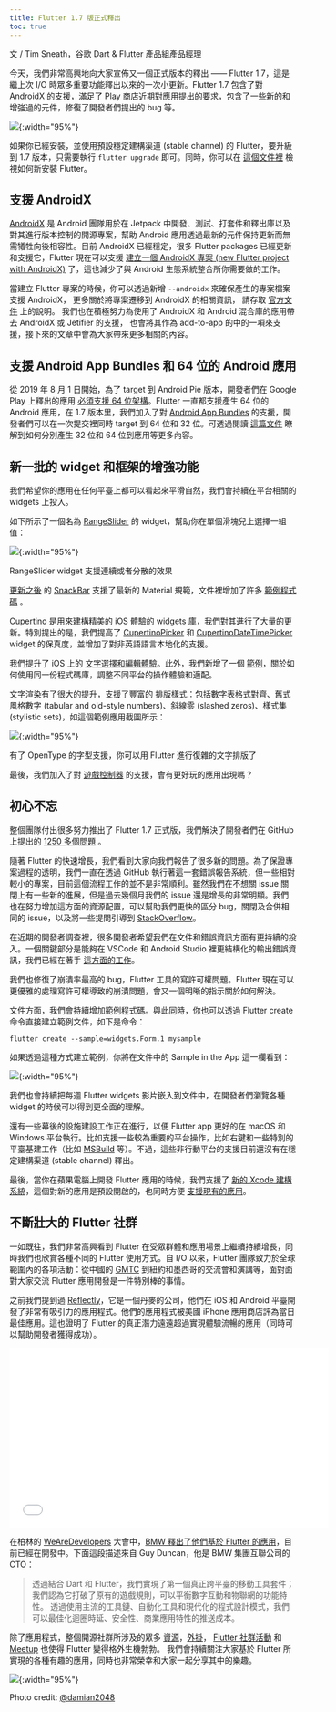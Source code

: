 ```yaml
---
title: Flutter 1.7 版正式釋出
toc: true
---
```


文 / Tim Sneath，谷歌 Dart & Flutter 產品組產品經理

今天，我們非常高興地向大家宣佈又一個正式版本的釋出 —— Flutter 1.7，這是繼上次 I/O 時眾多重要功能釋出以來的一次小更新。Flutter 1.7 包含了對 AndroidX 的支援，滿足了 Play 商店近期對應用提出的要求，包含了一些新的和增強過的元件，修復了開發者們提出的 bug 等。

![](https://files.flutter-io.cn/posts/flutter-cn/2019/flutter-1dot7-release/announcing-1-7.png){:width="95%"}

如果你已經安裝，並使用預設穩定建構渠道 (stable channel) 的 Flutter，要升級到 1.7 版本，只需要執行 `flutter upgrade` 即可。同時，你可以在 [這個文件裡]({{site.url}}/get-started/install) 檢視如何新安裝 Flutter。

## 支援 AndroidX

[AndroidX](https://developer.android.google.cn/jetpack/androidx)  是 Android 團隊用於在 Jetpack 中開發、測試、打套件和釋出庫以及對其進行版本控制的開源專案，幫助 Android 應用透過最新的元件保持更新而無需犧牲向後相容性。目前 AndroidX 已經穩定，很多 Flutter packages 已經更新和支援它，Flutter 現在可以支援 [建立一個 AndroidX 專案 (new Flutter project with AndroidX)](https://github.com/flutter/flutter/pull/31028) 了，這也減少了與 Android 生態系統整合所你需要做的工作。

當建立 Flutter 專案的時候，你可以透過新增 `--androidx` 來確保產生的專案檔案支援 AndroidX，
更多關於將專案遷移到 AndroidX 的相關資訊，
請存取 [官方文件]({{site.url}}/development/androidx-migration#how-do-i-migrate-my-existing-app-plugin-or-host-editable-module-project-to-androidx) 上的說明。
我們也在積極努力為使用了 AndroidX 和 Android 混合庫的應用帶去 AndroidX 或 Jetifier 的支援，
也會將其作為 add-to-app 的中的一項來支援，接下來的文章中會為大家帶來更多相關的內容。

## 支援 Android App Bundles 和 64 位的 Android 應用

從 2019 年 8 月 1 日開始，為了 target 到 Android Pie 版本，開發者們在 Google Play 上釋出的應用 [必須支援 64 位架構](https://developer.android.google.cn/distribute/best-practices/develop/64-bit)。Flutter 一直都支援產生 64 位的 Android 應用，在 1.7 版本里，我們加入了對 [Android App Bundles](https://developer.android.google.cn/guide/app-bundle) 的支援，開發者們可以在一次提交裡同時 target 到 64 位和 32 位。可透過閱讀 [這篇文件]({{site.url}}/deployment/android) 瞭解到如何分別產生 32 位和 64 位到應用等更多內容。

## 新一批的 widget 和框架的增強功能

我們希望你的應用在任何平臺上都可以看起來平滑自然，我們會持續在平台相關的 widgets 上投入。

如下所示了一個名為 [RangeSlider](https://github.com/flutter/flutter/pull/31681) 的 widget，幫助你在單個滑塊兒上選擇一組值：

![](https://files.flutter-io.cn/posts/flutter-cn/2019/flutter-1dot7-release/rangeslider-widget.gif){:width="95%"}

RangeSlider widget 支援連續或者分散的效果

[更新之後](https://github.com/flutter/flutter/pull/31275) 的 [SnackBar](https://github.com/flutter/flutter/pull/31275) 支援了最新的 Material 規範，文件裡增加了許多 [範例程式碼](https://github.com/flutter/flutter/pull/34679) 。

[Cupertino]({{site.url}}/development/ui/widgets/cupertino) 是用來建構精美的 iOS 體驗的 widgets 庫，我們對其進行了大量的更新。特別提出的是，我們提高了 [CupertinoPicker](https://github.com/flutter/flutter/pull/31464) 和  [CupertinoDateTimePicker](https://github.com/flutter/flutter/pull/31464) widget 的保真度，並增加了對非英語語言本地化的支援。

我們提升了 iOS 上的 [文字選擇和編輯體驗]({{site.url}}/resources/platform-adaptations#text-editing)。此外，我們新增了一個 [範例](https://github.com/flutter/samples/tree/master/platform_design)，關於如何使用同一份程式碼庫，調整不同平台的操作體驗和適配。

文字渲染有了很大的提升，支援了豐富的 [排版樣式](https://api.flutter.dev/flutter/painting/TextStyle/fontFeatures.html)：包括數字表格式對齊、舊式風格數字 (tabular and old-style numbers)、斜線零 (slashed zeros)、樣式集 (stylistic sets)，如這個範例應用截圖所示：

![](https://files.flutter-io.cn/posts/flutter-cn/2019/flutter-1dot7-release/openType-font.png){:width="95%"}

有了 OpenType 的字型支援，你可以用 Flutter 進行復雜的文字排版了

最後，我們加入了對 [遊戲控制器](https://github.com/flutter/flutter/pull/33868) 的支援，會有更好玩的應用出現嗎？

## 初心不忘

整個團隊付出很多努力推出了 Flutter 1.7 正式版，我們解決了開發者們在 GitHub 上提出的 [1250 多個問題](https://github.com/flutter/flutter/issues?q=is%3Aissue+is%3Aclosed+closed%3A2019-04-22..2019-06-21+sort%3Areactions-%2B1-desc) 。

隨著 Flutter 的快速增長，我們看到大家向我們報告了很多新的問題。為了保證專案過程的透明，我們一直在透過 GitHub 執行著這一套錯誤報告系統，但一些相對較小的專案，目前這個流程工作的並不是非常順利。雖然我們在不想關 issue 關閉上有一些新的進展，但是過去幾個月我們的 issue 還是增長的非常明顯。我們也在努力增加這方面的資源配置，可以幫助我們更快的區分 bug，關閉及合併相同的 issue，以及將一些提問引導到 [StackOverflow](https://stackoverflow.com/questions/tagged/flutter)。

在近期的開發者調查裡，很多開發者希望我們在文件和錯誤資訊方面有更持續的投入。一個關鍵部分是能夠在 VSCode 和 Android Studio 裡更結構化的輸出錯誤資訊，我們已經在著手 [這方面的工作](https://github.com/flutter/flutter/pull/34684)。

我們也修復了崩潰率最高的 bug，Flutter 工具的寫許可權問題。Flutter 現在可以更優雅的處理寫許可權導致的崩潰問題，會又一個明晰的指示關於如何解決。

文件方面，我們會持續增加範例程式碼。與此同時，你也可以透過 Flutter create 命令直接建立範例文件，如下是命令：

```flutter create --sample=widgets.Form.1 mysample```

如果透過這種方式建立範例，你將在文件中的 Sample in the App 這一欄看到：

![](https://files.flutter-io.cn/posts/flutter-cn/2019/flutter-1dot7-release/sample-at-docs.png){:width="95%"}

我們也會持續把每週 Flutter widgets 影片嵌入到文件中，在開發者們瀏覽各種 widget 的時候可以得到更全面的理解。

還有一些幕後的設施建設工作正在進行，以便 Flutter app 更好的在 macOS 和 Windows 平台執行。比如支援一些較為重要的平台操作，比如右鍵和一些特別的平臺基建工作（比如 [MSBuild](https://docs.microsoft.com/en-us/visualstudio/msbuild/msbuild?view=vs-2019) 等）。不過，這些非行動平台的支援目前還沒有在穩定建構渠道 (stable channel) 釋出。

最後，當你在蘋果電腦上開發 Flutter 應用的時候，我們支援了 [新的 Xcode 建構系統](https://github.com/flutter/flutter/pull/33684)，這個對新的應用是預設開啟的，也同時方便 [支援現有的應用](https://github.com/flutter/flutter/issues/20685#issuecomment-509731873)。

## 不斷壯大的 Flutter 社群

一如既往，我們非常高興看到 Flutter 在受眾群體和應用場景上繼續持續增長，同時我們也欣賞各種不同的 Flutter 使用方式。自 I/O 以來，Flutter 團隊致力於全球範圍內的各項活動：從中國的 [GMTC](https://gmtc2019.geekbang.org/) 到紐約和墨西哥的交流會和演講等，面對面對大家交流 Flutter 應用開發是一件特別棒的事情。


之前我們提到過 [Reflectly](https://www.forbes.com/sites/heatherfarmbrough/2018/05/01/reflectly-wants-to-be-an-adidas-of-the-mind/#572291294204)，它是一個丹麥的公司，他們在 iOS 和 Android 平臺開發了非常有吸引力的應用程式。他們的應用程式被美國 iPhone 應用商店評為當日最佳應用。這也證明了 Flutter 的真正潛力遠遠超過實現體驗流暢的應用（同時可以幫助開發者獲得成功）。

<iframe src="//player.bilibili.com/player.html?aid=56686514&cid=99031924&page=1" scrolling="no" border="0" frameborder="no" framespacing="0" allowfullscreen="true" width="560" height="315"> </iframe>

在柏林的  [WeAreDevelopers](https://events.wearedevelopers.com/) 大會中，[BMW 釋出了他們基於 Flutter 的應用](https://youtu.be/80pRyn7fZRk?t=1234)，目前已經在開發中。下面這段描述來自 Guy Duncan，他是 BMW 集團互聯公司的 CTO：

> 透過結合 Dart 和 Flutter，我們實現了第一個真正跨平臺的移動工具套件；我們認為它打破了原有的遊戲規則，可以平衡數字互動和物聯網的功能特性。
> 透過使用主流的工具鏈、自動化工具和現代化的程式設計模式，我們可以最佳化迴圈時延、安全性、商業應用特性的推送成本。

除了應用程式，整個開源社群所涉及的眾多 [資源](https://flutterx.com/)，[外掛](https://pub.dev/flutter)， [Flutter 社群活動](https://flutterevents.com/) 和 [Meetup](https://www.meetup.com/topics/flutter/) 也使得 Flutter 變得格外生機勃勃。
我們會持續關注大家基於 Flutter 所實現的各種有趣的應用，同時也非常榮幸和大家一起分享其中的樂趣。

![](https://files.flutter-io.cn/posts/flutter-cn/2019/flutter-1dot7-release/flutter-bag.jpeg){:width="95%"}

Photo credit: [@damian2048](https://twitter.com/damian2048)
